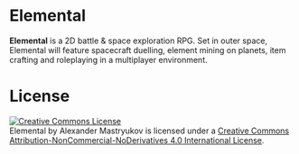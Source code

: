 # Elemental
**Elemental** is a 2D battle & space exploration RPG. Set in outer space, Elemental will feature spacecraft duelling, element mining on planets, item crafting and roleplaying in a multiplayer environment.

# License
<a rel="license" href="http://creativecommons.org/licenses/by-nc-nd/4.0/"><img alt="Creative Commons License" style="border-width:0" src="https://i.creativecommons.org/l/by-nc-nd/4.0/88x31.png" /></a><br /><span xmlns:dct="http://purl.org/dc/terms/" property="dct:title">Elemental</span> by <span xmlns:cc="http://creativecommons.org/ns#" property="cc:attributionName">Alexander Mastryukov</span> is licensed under a <a rel="license" href="http://creativecommons.org/licenses/by-nc-nd/4.0/">Creative Commons Attribution-NonCommercial-NoDerivatives 4.0 International License</a>.
